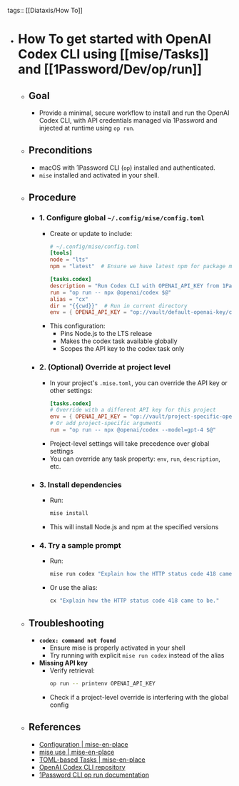 tags:: [[Diataxis/How To]]

- # How To get started with OpenAI Codex CLI using [[mise/Tasks]] and [[1Password/Dev/op/run]]
	- ## Goal
		- Provide a minimal, secure workflow to install and run the OpenAI Codex CLI, with API credentials managed via 1Password and injected at runtime using `op run`.
	- ## Preconditions
		- macOS with 1Password CLI (`op`) installed and authenticated.
		- `mise` installed and activated in your shell.
	- ## Procedure
		- ### 1. Configure global `~/.config/mise/config.toml`
			- Create or update to include:
			  ~~~toml
			  # ~/.config/mise/config.toml
			  [tools]
			  node = "lts"
			  npm = "latest"  # Ensure we have latest npm for package management
			  
			  [tasks.codex]
			  description = "Run Codex CLI with OPENAI_API_KEY from 1Password"
			  run = "op run -- npx @openai/codex $@"
			  alias = "cx"
			  dir = "{{cwd}}"  # Run in current directory
			  env = { OPENAI_API_KEY = "op://vault/default-openai-key/credential" }
			  ~~~
			- This configuration:
				- Pins Node.js to the LTS release
				- Makes the codex task available globally
				- Scopes the API key to the codex task only
		- ### 2. (Optional) Override at project level
			- In your project's `.mise.toml`, you can override the API key or other settings:
			  ~~~toml
			  [tasks.codex]
			  # Override with a different API key for this project
			  env = { OPENAI_API_KEY = "op://vault/project-specific-openai-key/credential" }
			  # Or add project-specific arguments
			  run = "op run -- npx @openai/codex --model=gpt-4 $@"
			  ~~~
			- Project-level settings will take precedence over global settings
			- You can override any task property: `env`, `run`, `description`, etc.
		- ### 3. Install dependencies
			- Run:
			  ~~~bash
			  mise install
			  ~~~
			- This will install Node.js and npm at the specified versions
		- ### 4. Try a sample prompt
			- Run:
			  ~~~bash
			  mise run codex "Explain how the HTTP status code 418 came to be."
			  ~~~
			- Or use the alias:
			  ~~~bash
			  cx "Explain how the HTTP status code 418 came to be."
			  ~~~
	- ## Troubleshooting
		- **`codex: command not found`**
			- Ensure mise is properly activated in your shell
			- Try running with explicit `mise run codex` instead of the alias
		- **Missing API key**
			- Verify retrieval:
			  ~~~bash
			  op run -- printenv OPENAI_API_KEY
			  ~~~
			- Check if a project-level override is interfering with the global config
	- ## References
		- [Configuration | mise-en-place](https://mise.jdx.dev/configuration.html)
		- [mise use | mise-en-place](https://mise.jdx.dev/cli/use.html)
		- [TOML-based Tasks | mise-en-place](https://mise.jdx.dev/tasks/toml-tasks.html)
		- [OpenAI Codex CLI repository](https://github.com/openai/codex)
		- [1Password CLI op run documentation](https://developer.1password.com/docs/cli/reference/commands/run/)